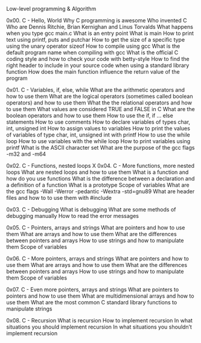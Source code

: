Low-level programming & Algorithm

0x00. C - Hello, World
Why C programming is awesome
Who invented C
Who are Dennis Ritchie, Brian Kernighan and Linus Torvalds
What happens when you type gcc main.c
What is an entry point
What is main
How to print text using printf, puts and putchar
How to get the size of a specific type using the unary operator sizeof
How to compile using gcc
What is the default program name when compiling with gcc
What is the official C coding style and how to check your code with betty-style
How to find the right header to include in your source code when using a standard library function
How does the main function influence the return value of the program

0x01. C - Variables, if, else, while
What are the arithmetic operators and how to use them
What are the logical operators (sometimes called boolean operators) and how to use them
What the the relational operators and how to use them
What values are considered TRUE and FALSE in C
What are the boolean operators and how to use them
How to use the if, if ... else statements
How to use comments
How to declare variables of types char, int, unsigned int
How to assign values to variables
How to print the values of variables of type char, int, unsigned int with printf
How to use the while loop
How to use variables with the while loop
How to print variables using printf
What is the ASCII character set
What are the purpose of the gcc flags -m32 and -m64

0x02. C - Functions, nested loops X 0x04. C - More functions, more nested loops
What are nested loops and how to use them
What is a function and how do you use functions
What is the difference between a declaration and a definition of a function
What is a prototype
Scope of variables
What are the gcc flags -Wall -Werror -pedantic -Wextra -std=gnu89
What are header files and how to to use them with #include

0x03. C - Debugging
What is debugging
What are some methods of debugging manually
How to read the error messages

0x05. C - Pointers, arrays and strings
What are pointers and how to use them
What are arrays and how to use them
What are the differences between pointers and arrays
How to use strings and how to manipulate them
Scope of variables

0x06. C - More pointers, arrays and strings
What are pointers and how to use them
What are arrays and how to use them
What are the differences between pointers and arrays
How to use strings and how to manipulate them
Scope of variables

0x07. C - Even more pointers, arrays and strings
What are pointers to pointers and how to use them
What are multidimensional arrays and how to use them
What are the most common C standard library functions to manipulate strings

0x08. C - Recursion
What is recursion
How to implement recursion
In what situations you should implement recursion
In what situations you shouldn’t implement recursion